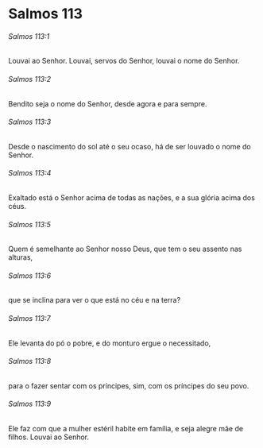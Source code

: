 # Salmos 113

###### Salmos 113:1

Louvai ao Senhor. Louvai, servos do Senhor, louvai o nome do Senhor.

###### Salmos 113:2

Bendito seja o nome do Senhor, desde agora e para sempre.

###### Salmos 113:3

Desde o nascimento do sol até o seu ocaso, há de ser louvado o nome do Senhor.

###### Salmos 113:4

Exaltado está o Senhor acima de todas as nações, e a sua glória acima dos céus.

###### Salmos 113:5

Quem é semelhante ao Senhor nosso Deus, que tem o seu assento nas alturas,

###### Salmos 113:6

que se inclina para ver o que está no céu e na terra?

###### Salmos 113:7

Ele levanta do pó o pobre, e do monturo ergue o necessitado,

###### Salmos 113:8

para o fazer sentar com os príncipes, sim, com os príncipes do seu povo.

###### Salmos 113:9

Ele faz com que a mulher estéril habite em família, e seja alegre mãe de filhos. Louvai ao Senhor.

